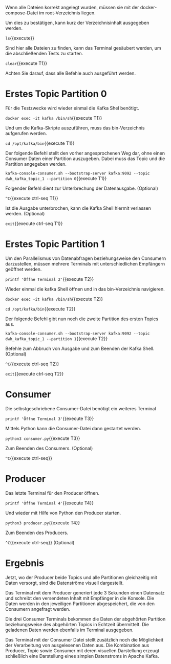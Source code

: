 Wenn alle Dateien korrekt angelegt wurden, müssen sie mit der docker-compose-Datei im root-Verzeichnis liegen.

Um dies zu bestätigen, kann kurz der Verzeichnisinhalt ausgegeben werden.

`ls`{{execute}}

Sind hier alle Dateien zu finden, kann das Terminal gesäubert werden, um die abschließenden Tests zu starten.

`clear`{{execute T1}}

Achten Sie darauf, dass alle Befehle auch ausgeführt werden.

# Erstes Topic Partition 0

Für die Testzwecke wird wieder einmal die Kafka Shel benötigt.

`docker exec -it kafka /bin/sh`{{execute T1}}

Und um die Kafka-Skripte auszuführen, muss das bin-Verzeichnis aufgerufen werden.

`cd /opt/kafka/bin`{{execute T1}}

Der folgende Befehl stellt den vorher angesprochenen Weg dar, ohne einen Consumer Daten einer Partition auszugeben.
Dabei muss das Topic und die Partition angegeben werden.

`kafka-console-consumer.sh --bootstrap-server kafka:9092 --topic dwh_kafka_topic_1 --partition 0`{{execute T1}}

Folgender Befehl dient zur Unterbrechung der Datenausgabe. (Optional)

`^C`{{execute ctrl-seq T1}}

Ist die Ausgabe unterbrochen, kann die Kafka Shell hiermit verlassen werden. (Optional)

`exit`{{execute ctrl-seq T1}}

# Erstes Topic Partition 1

Um den Parallelismus von Datenabfragen beziehungsweise den Consumern darzustellen, müssen mehrere Terminals mit unterschiedlichen Empfängern geöffnet werden.

`printf 'Öffne Terminal 2'`{{execute T2}}

Wieder einmal die kafka Shell öffnen und in das bin-Verzeichnis navigieren.

`docker exec -it kafka /bin/sh`{{execute T2}}

`cd /opt/kafka/bin`{{execute T2}}

Der folgende Befehl gibt nun noch die zweite Partition des ersten Topics aus.

`kafka-console-consumer.sh --bootstrap-server kafka:9092 --topic dwh_kafka_topic_1 --partition 1`{{execute T2}}

Befehle zum Abbruch von Ausgabe und zum Beenden der Kafka Shell. (Optional)

`^C`{{execute ctrl-seq T2}}

`exit`{{execute ctrl-seq T2}}

# Consumer

Die selbstgeschriebene Consumer-Datei benötigt ein weiteres Terminal

`printf 'Öffne Terminal 3'`{{execute T3}}

Mittels Python kann die Consumer-Datei dann gestartet werden.

`python3 consumer.py`{{execute T3}}

Zum Beenden des Consumers. (Optional)

`^C`{{execute ctrl-seq}}

# Producer

Das letzte Terminal für den Producer öffnen.

`printf 'Öffne Terminal 4'`{{execute T4}}

Und wieder mit Hilfe von Python den Producer starten.

`python3 producer.py`{{execute T4}}

Zum Beenden des Producers.

`^C`{{execute ctrl-seq}} (Optional)

# Ergebnis

Jetzt, wo der Producer beide Topics und alle Partitionen gleichzeitig mit Daten versorgt, sind die Datenströme visuell dargestellt.

Das Terminal mit dem Producer generiert jede 3 Sekunden einen Datensatz und schreibt den versendeten Inhalt mit Empfänger in die Konsole.
Die Daten werden in den jeweiligen Partitionen abgespeichert, die von den Consumern angefragt werden.

Die drei Consumer Terminals bekommen die Daten der abgehörten Partition beziehungsweise des abgehörten Topics in Echtzeit übermittelt. Die geladenen Daten werden ebenfalls im Terminal ausgegeben.

Das Terminal mit der Consumer Datei stellt zusätzlich noch die Möglichkeit der Verarbeitung von ausgelesenen Daten aus.
Die Kombination aus Producer, Topic sowie Consumer mit deren visuellen Darstellung erzeugt schließlich eine Darstellung eines simplen Datenstroms in Apache Kafka. 

